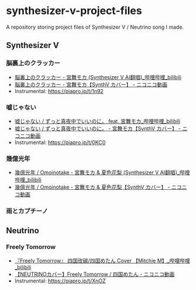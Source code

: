 # synthesizer-v-project-files

A repository storing project files of Synthesizer V / Neutrino song I made.

## Synthesizer V

### 脳裏上のクラッカー

- [脳裏上のクラッカー - 宮舞モカ (Synthesizer V AI翻唱)_哔哩哔哩_bilibili](https://www.bilibili.com/video/BV1u8wme1Egt/)
- [脳裏上のクラッカー - 宮舞モカ【SynthV カバー】 - ニコニコ動画](https://www.nicovideo.jp/watch/sm44560434)
- Instrumental: https://piapro.jp/t/1n92

### 嘘じゃない

- [嘘じゃない / ずっと真夜中でいいのに。 feat. 宮舞モカ_哔哩哔哩_bilibili](https://www.bilibili.com/video/BV1sXf2YcEou/)
- [嘘じゃない / ずっと真夜中でいいのに。 - 宮舞モカ【SynthV カバー】 - ニコニコ動画](https://www.nicovideo.jp/watch/sm44588043)
- Instrumental: https://piapro.jp/t/0KC0

### 幾億光年

- [幾億光年 / Omoinotake - 宮舞モカ & 夏色花梨 (Synthesizer V AI翻唱)_哔哩哔哩_bilibili](https://www.bilibili.com/video/BV1FENQenEQo/)
- [幾億光年 / Omoinotake - 宮舞モカ & 夏色花梨【SynthV カバー】 - ニコニコ動画](https://www.nicovideo.jp/watch/sm44633287)

### 雨とカプチーノ

## Neutrino

### Freely Tomorrow

- [『Freely Tomorrow』 四国玫碳/四国めたん Cover 【Mitchie M】_哔哩哔哩_bilibili](https://www.bilibili.com/video/BV1kZ18YyEdw)
- [【NEUTRINOカバー】Freely Tomorrow / 四国めたん - ニコニコ動画](https://www.nicovideo.jp/watch/sm44258486)
- Instrumental: https://piapro.jp/t/XnOZ
